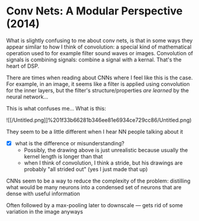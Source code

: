 # Conv Nets: A Modular Perspective (2014)

What is slightly confusing to me about conv nets, is that in some ways they appear similar to how I think of convolution: a special kind of mathematical operation used to for example filter sound waves or images. Convolution of signals is combining signals: combine a signal with a kernal. That's the heart of DSP.

There are times when reading about CNNs where I feel like this is the case. For example, in an image, it seems like a filter is applied using convolution for the inner layers, but the filter's structure/properties *are learned* by the neural network...

This is what confuses me... What is this:

![[/Untitled.png]]%201f33b66281b346ee81e6934ce729cc86/Untitled.png)

They seem to be a little different when I hear NN people talking about it

- [x]  what is the difference or misunderstanding?
    - Possibly, the drawing above is just unrealistic because usually the kernel length is longer than that
    - when I think of convolution, I think a stride, but his drawings are probably "all strided out" (yes I just made that up)

CNNs seem to be a way to reduce the complexity of the problem: distilling what would be many neurons into a condensed set of neurons that are dense with useful information

Often followed by a max-pooling later to downscale — gets rid of some variation in the image anyways